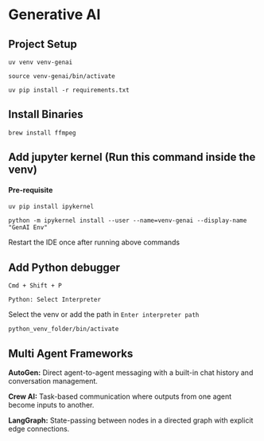 # Generative AI
## Project Setup 
~~~
uv venv venv-genai
~~~
~~~
source venv-genai/bin/activate
~~~
~~~
uv pip install -r requirements.txt
~~~

## Install Binaries
~~~
brew install ffmpeg
~~~

## Add jupyter kernel (Run this command inside the venv)
#### Pre-requisite
~~~
uv pip install ipykernel
~~~
~~~
python -m ipykernel install --user --name=venv-genai --display-name "GenAI Env"
~~~
Restart the IDE once after running above commands

## Add Python debugger
~~~
Cmd + Shift + P 
~~~
~~~
Python: Select Interpreter
~~~
Select the venv or add the path in `Enter interpreter path`
~~~
python_venv_folder/bin/activate
~~~

## Multi Agent Frameworks
**AutoGen:** Direct agent-to-agent messaging with a built-in chat history and conversation management.

**Crew AI:** Task-based communication where outputs from one agent become inputs to another.

**LangGraph:** State-passing between nodes in a directed graph with explicit edge connections.
